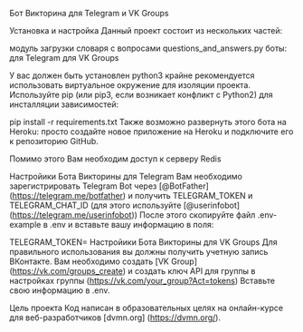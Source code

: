 Бот Викторина для Telegram и VK Groups


Установка и настройка
Данный проект состоит из нескольких частей:

модуль загрузки словаря с вопросами questions_and_answers.py
боты:
для Telegram
для VK Groups

У вас должен быть установлен python3 крайне рекомендуется использовать виртуальное окружение для изоляции проекта. Используйте pip (или pip3, если возникает конфликт с Python2) для инсталляции зависимостей:

pip install -r requirements.txt
Также возможно развернуть этого бота на Heroku: просто создайте новое приложение на Heroku и подключите его к репозиторию GitHub.

Помимо этого Вам необходим доступ к серверу Redis

Настройики Бота Викторины  для Telegram
Вам необходимо зарегистрировать Telegram Bot через [@BotFather] (https://telegram.me/botfather) и получить TELEGRAM_TOKEN и TELEGRAM_CHAT_ID (для этого используйте [@userinfobot] (https://telegram.me/userinfobot)) После этого скопируйте файл .env-example в .env и вставьте вашу информацию в поля:

TELEGRAM_TOKEN=
Настройики Бота Викторины для VK Groups
Для правильного использования вы должны получить учетную запись ВКонтакте. Вам необходимо создать [VK Group] (https://vk.com/groups_create) и создать ключ API для группы в настройках группы (https://vk.com/your_group?Act=tokens) Вставьте свою информацию в .env.

Цель проекта
Код написан в образовательных целях на онлайн-курсе для веб-разработчиков [dvmn.org] (https://dvmn.org/).